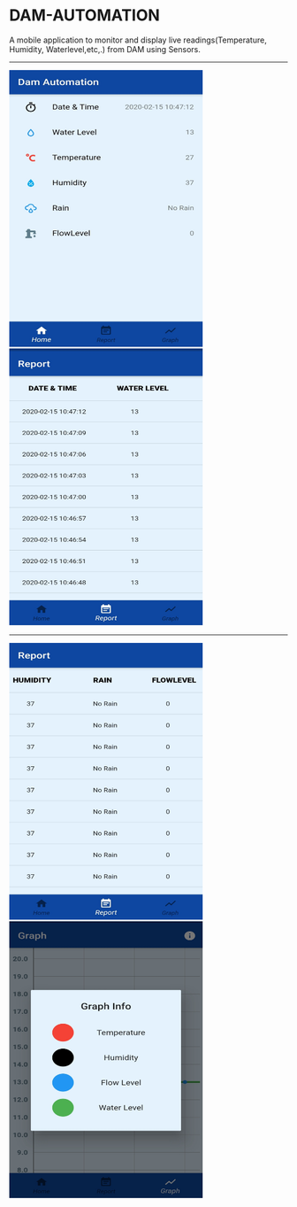 # DAM-AUTOMATION
A mobile application to monitor and display live readings(Temperature, Humidity, Waterlevel,etc,.) from DAM using Sensors. 


__________________________________________________________________________________________________________________________________
<img src ="Images/dashboard.jpg" height = "500" width = "350">        &nbsp;&nbsp;&nbsp;&nbsp; &nbsp;&nbsp; &nbsp;&nbsp;&nbsp;&nbsp;&nbsp;&nbsp; &nbsp;&nbsp; &nbsp;&nbsp;          &nbsp;&nbsp;&nbsp;         <img src ="Images/date_waterlvl.jpg" height = "500" width = "350">


__________________________________________________________________________________________________________________________________


<img src ="Images/rain_level.jpg" height = "500" width = "350">        &nbsp;&nbsp;&nbsp;&nbsp; &nbsp;&nbsp; &nbsp;&nbsp;&nbsp;&nbsp;&nbsp;&nbsp; &nbsp;&nbsp; &nbsp;&nbsp;          &nbsp;&nbsp;&nbsp;         <img src ="Images/graph.jpg" height = "500" width = "350">
